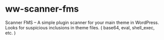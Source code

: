 # ww-scanner-fms
 Scanner FMS – A simple plugin scanner for your main theme in WordPress. Looks for suspicious inclusions in theme files. ( base64, eval, shell_exec, etc. )

